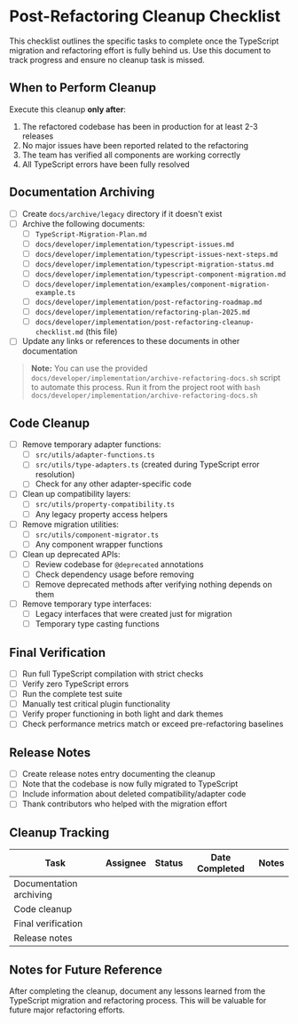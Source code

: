 # Post-Refactoring Cleanup Checklist

This checklist outlines the specific tasks to complete once the TypeScript migration and refactoring effort is fully behind us. Use this document to track progress and ensure no cleanup task is missed.

## When to Perform Cleanup

Execute this cleanup **only after**:
1. The refactored codebase has been in production for at least 2-3 releases
2. No major issues have been reported related to the refactoring
3. The team has verified all components are working correctly
4. All TypeScript errors have been fully resolved

## Documentation Archiving

- [ ] Create `docs/archive/legacy` directory if it doesn't exist
- [ ] Archive the following documents:
  - [ ] `TypeScript-Migration-Plan.md`
  - [ ] `docs/developer/implementation/typescript-issues.md`
  - [ ] `docs/developer/implementation/typescript-issues-next-steps.md`
  - [ ] `docs/developer/implementation/typescript-migration-status.md`
  - [ ] `docs/developer/implementation/typescript-component-migration.md`
  - [ ] `docs/developer/implementation/examples/component-migration-example.ts`
  - [ ] `docs/developer/implementation/post-refactoring-roadmap.md`
  - [ ] `docs/developer/implementation/refactoring-plan-2025.md`
  - [ ] `docs/developer/implementation/post-refactoring-cleanup-checklist.md` (this file)
- [ ] Update any links or references to these documents in other documentation

> **Note:** You can use the provided `docs/developer/implementation/archive-refactoring-docs.sh` script to automate this process. Run it from the project root with `bash docs/developer/implementation/archive-refactoring-docs.sh`

## Code Cleanup

- [ ] Remove temporary adapter functions:
  - [ ] `src/utils/adapter-functions.ts`
  - [ ] `src/utils/type-adapters.ts` (created during TypeScript error resolution)
  - [ ] Check for any other adapter-specific code

- [ ] Clean up compatibility layers:
  - [ ] `src/utils/property-compatibility.ts`
  - [ ] Any legacy property access helpers

- [ ] Remove migration utilities:
  - [ ] `src/utils/component-migrator.ts`
  - [ ] Any component wrapper functions

- [ ] Clean up deprecated APIs:
  - [ ] Review codebase for `@deprecated` annotations
  - [ ] Check dependency usage before removing
  - [ ] Remove deprecated methods after verifying nothing depends on them

- [ ] Remove temporary type interfaces:
  - [ ] Legacy interfaces that were created just for migration
  - [ ] Temporary type casting functions

## Final Verification

- [ ] Run full TypeScript compilation with strict checks
- [ ] Verify zero TypeScript errors
- [ ] Run the complete test suite
- [ ] Manually test critical plugin functionality
- [ ] Verify proper functioning in both light and dark themes
- [ ] Check performance metrics match or exceed pre-refactoring baselines

## Release Notes

- [ ] Create release notes entry documenting the cleanup
- [ ] Note that the codebase is now fully migrated to TypeScript
- [ ] Include information about deleted compatibility/adapter code
- [ ] Thank contributors who helped with the migration effort

## Cleanup Tracking

| Task | Assignee | Status | Date Completed | Notes |
|------|----------|--------|----------------|-------|
| Documentation archiving | | | | |
| Code cleanup | | | | |
| Final verification | | | | |
| Release notes | | | | |

## Notes for Future Reference

After completing the cleanup, document any lessons learned from the TypeScript migration and refactoring process. This will be valuable for future major refactoring efforts. 
